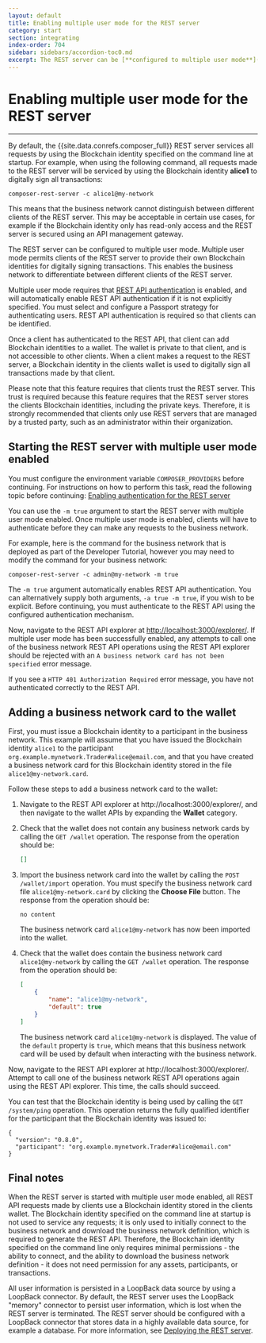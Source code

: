 ```yaml
---
layout: default
title: Enabling multiple user mode for the REST server
category: start
section: integrating
index-order: 704
sidebar: sidebars/accordion-toc0.md
excerpt: The REST server can be [**configured to multiple user mode**](./enabling-multiuser.html). Multiple user mode permits clients of the REST server to provide their own Blockchain identities for digitally signing transactions. This enables the business network to differentiate between different clients of the REST server.
---
```


# Enabling multiple user mode for the REST server

---

By default, the {{site.data.conrefs.composer_full}} REST server services all requests by using the Blockchain identity specified on the command line at startup. For example, when using the following command, all requests made to the REST server will be serviced by using the Blockchain identity **alice1** to digitally sign all transactions:

    composer-rest-server -c alice1@my-network

This means that the business network cannot distinguish between different clients of the REST server. This may be acceptable in certain use cases, for example if the Blockchain identity only has read-only access and the REST server is secured using an API management gateway.

The REST server can be configured to multiple user mode. Multiple user mode permits clients of the REST server to provide their own Blockchain identities for digitally signing transactions. This enables the business network to differentiate between different clients of the REST server.

Multiple user mode requires that [REST API authentication](./enabling-rest-authentication.html) is enabled, and will automatically enable REST API authentication if it is not explicitly specified. You must select and configure a Passport strategy for authenticating users. REST API authentication is required so that clients can be identified.

Once a client has authenticated to the REST API, that client can add Blockchain identities to a wallet. The wallet is private to that client, and is not accessible to other clients. When a client makes a request to the REST server, a Blockchain identity in the clients wallet is used to digitally sign all transactions made by that client.

Please note that this feature requires that clients trust the REST server. This trust is required because this feature requires that the REST server stores the clients Blockchain identities, including the private keys. Therefore, it is strongly recommended that clients only use REST servers that are managed by a trusted party, such as an administrator within their organization.

## Starting the REST server with multiple user mode enabled

You must configure the environment variable `COMPOSER_PROVIDERS` before continuing. For instructions on how to perform this task, read the following topic before continuing: [Enabling authentication for the REST server](./enabling-rest-authentication.md)

You can use the `-m true` argument to start the REST server with multiple user mode enabled. Once multiple user mode is enabled, clients will have to authenticate before they can make any requests to the business network.

For example, here is the command for the business network that is deployed as part of the Developer Tutorial, however you may need to modify the command for your business network:

    composer-rest-server -c admin@my-network -m true

The `-m true` argument automatically enables REST API authentication. You can alternatively supply both arguments, `-a true -m true`, if you wish to be explicit. Before continuing, you must authenticate to the REST API using the configured authentication mechanism.

Now, navigate to the REST API explorer at [http://localhost:3000/explorer/](http://localhost:3000/explorer/). If multiple user mode has been successfully enabled, any attempts to call one of the business network REST API operations using the REST API explorer should be rejected with an `A business network card has not been specified` error message.

If you see a `HTTP 401 Authorization Required` error message, you have not authenticated correctly to the REST API.

## Adding a business network card to the wallet

First, you must issue a Blockchain identity to a participant in the business network. This example will assume that you have issued the Blockchain identity `alice1` to the participant `org.example.mynetwork.Trader#alice@email.com`, and that you have created a business network card for this Blockchain identity stored in the file `alice1@my-network.card`.

Follow these steps to add a business network card to the wallet:

1. Navigate to the REST API explorer at http://localhost:3000/explorer/, and then navigate to the wallet APIs by expanding the **Wallet** category.

2. Check that the wallet does not contain any business network cards by calling the `GET /wallet` operation. The response from the operation should be:

    ```json
    []
    ```

3. Import the business network card into the wallet by calling the `POST /wallet/import` operation. You must specify the business network card file `alice1@my-network.card` by clicking the **Choose File** button. The response from the operation should be:

    ```
    no content
    ```

    The business network card `alice1@my-network` has now been imported into the wallet.

4. Check that the wallet does contain the business network card `alice1@my-network` by calling the `GET /wallet` operation. The response from the operation should be:

    ```json
    [
        {
            "name": "alice1@my-network",
            "default": true
        }
    ]
    ```

    The business network card `alice1@my-network` is displayed. The value of the `default` property is `true`, which means that this business network card will be used by default when interacting with the business network.

Now, navigate to the REST API explorer at http://localhost:3000/explorer/. Attempt to call one of the business network REST API operations again using the REST API explorer. This time, the calls should succeed.

You can test that the Blockchain identity is being used by calling the `GET /system/ping` operation. This operation returns the fully qualified identifier for the participant that the Blockchain identity was issued to:

    {
      "version": "0.8.0",
      "participant": "org.example.mynetwork.Trader#alice@email.com"
    }

## Final notes

When the REST server is started with multiple user mode enabled, all REST API requests made by clients use a Blockchain identity stored in the clients wallet. The Blockchain identity specified on the command line at startup is not used to service any requests; it is only used to initially connect to the business network and download the business network definition, which is required to generate the REST API. Therefore, the Blockchain identity specified on the command line only requires minimal permissions - the ability to connect, and the ability to download the business network definition - it does not need permission for any assets, participants, or transactions.

All user information is persisted in a LoopBack data source by using a LoopBack connector. By default, the REST server uses the LoopBack "memory" connector to persist user information, which is lost when the REST server is terminated. The REST server should be configured with a LoopBack connector that stores data in a highly available data source, for example a database. For more information, see [Deploying the REST server](./deploying-the-rest-server.md).

